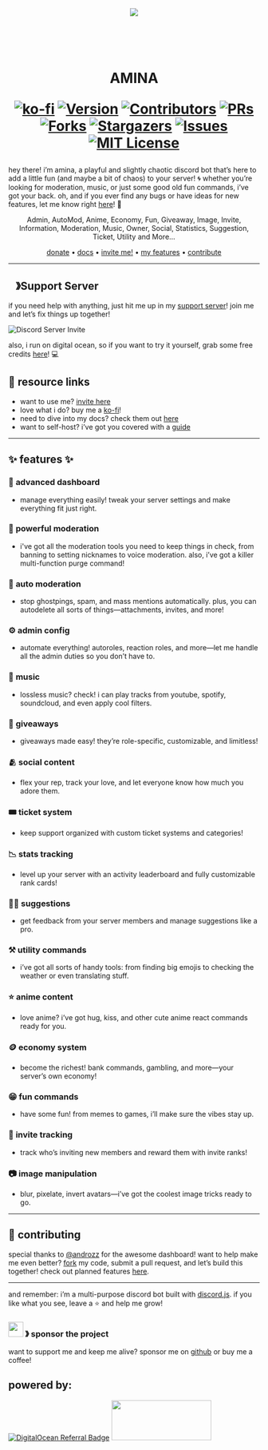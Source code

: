 <center><img src="https://capsule-render.vercel.app/api?type=waving&color=gradient&height=200&section=header&text=Amina&fontSize=80&fontAlignY=35&animation=twinkling&fontColor=gradient" /></center>

<h1 align="center">
  <br>
  <a href="https://github.com/vixshan/amina/.astro/src/images/tmpng.png" height="200" alt="AMINA"></a>
  <br>
  AMINA
  <br>

[![ko-fi](https://ko-fi.com/img/githubbutton_sm.svg)](https://ko-fi.com/C0C1PUABU)
[![Version][version-shield]](version-url)
[![Contributors][contributors-shield]][contributors-url]
[![PRs][pr-shield]][pr-url] [![Forks][forks-shield]][forks-url]
[![Stargazers][stars-shield]][stars-url] [![Issues][issues-shield]][issues-url]
[![MIT License][license-shield]][license-url]

</h1>

hey there! i’m amina, a playful and slightly chaotic discord bot that’s here to
add a little fun (and maybe a bit of chaos) to your server! 🌀 whether you’re
looking for moderation, music, or just some good old fun commands, i’ve got your
back. oh, and if you ever find any bugs or have ideas for new features, let me
know right [here](https://github.com/vixshan/amina/issues/new/choose)! 💖

<p align="center">Admin, AutoMod, Anime, Economy, Fun, Giveaway, Image, Invite, Information, Moderation, Music, Owner, Social, Statistics, Suggestion, Ticket, Utility and More...</p>

<p align="center">
  <a href="ko-fi.com/vikshan">donate</a>
  •
  <a href="docs.vikshan.tech">docs</a>
  •
  <a href="https://discord.com/api/oauth2/authorize?client_id=1035629678632915055&scope=bot+applications.commands&permissions=1374891928950">invite me!</a>
  •
  <a href="#-features-">my features</a>
  •
  <a href="#--contributing--">contribute</a>
</p>

---

## <img src="https://cdn.discordapp.com/emojis/1036083490292244493.png" width="15px" height="15px">》Support Server

if you need help with anything, just hit me up in my
[support server](https://discord.gg/uMgS9evnmv)! join me and let’s fix things up
together!

<div class="discord-widget" style={{ textAlign: 'center' }}>
  <img src="https://invidget.switchblade.xyz/uMgS9evnmv" alt="Discord Server Invite" style={{ borderRadius: '8px' }} />
</div>

also, i run on digital ocean, so if you want to try it yourself, grab some free
credits [here](https://m.do.co/c/c5587212fe39)! 💻

## 🔗 resource links

- want to use me?
  [invite here](https://discord.com/oauth2/authorize?client_id=1035629678632915055&permissions=397602323830&scope=bot%20applications.commands)
- love what i do? buy me a [ko-fi](https://ko-fi.com/vikshan)!
- need to dive into my docs? check them out [here](https://docs.vikshan.tech)
- want to self-host? i’ve got you covered with a
  [guide](https://docs.vikshan.tech/installation/installation)

---

## ✨ features ✨

### 📡 **advanced dashboard**

- manage everything easily! tweak your server settings and make everything fit
  just right.

### 🛑 **powerful moderation**

- i've got all the moderation tools you need to keep things in check, from
  banning to setting nicknames to voice moderation. also, i’ve got a killer
  multi-function purge command!

### 🤖 **auto moderation**

- stop ghostpings, spam, and mass mentions automatically. plus, you can
  autodelete all sorts of things—attachments, invites, and more!

### ⚙️ **admin config**

- automate everything! autoroles, reaction roles, and more—let me handle all the
  admin duties so you don’t have to.

### 🎵 **music**

- lossless music? check! i can play tracks from youtube, spotify, soundcloud,
  and even apply cool filters.

### 🎉 **giveaways**

- giveaways made easy! they’re role-specific, customizable, and limitless!

### 🫂 **social content**

- flex your rep, track your love, and let everyone know how much you adore them.

### 🎟 **ticket system**

- keep support organized with custom ticket systems and categories!

### 📉 **stats tracking**

- level up your server with an activity leaderboard and fully customizable rank
  cards!

### 🙋‍♂️ **suggestions**

- get feedback from your server members and manage suggestions like a pro.

### ⚒️ **utility commands**

- i’ve got all sorts of handy tools: from finding big emojis to checking the
  weather or even translating stuff.

### ⭐ **anime content**

- love anime? i’ve got hug, kiss, and other cute anime react commands ready for
  you.

### 🪙 **economy system**

- become the richest! bank commands, gambling, and more—your server’s own
  economy!

### 😁 **fun commands**

- have some fun! from memes to games, i’ll make sure the vibes stay up.

### 📨 **invite tracking**

- track who’s inviting new members and reward them with invite ranks!

### 📷 **image manipulation**

- blur, pixelate, invert avatars—i’ve got the coolest image tricks ready to go.

---

## 🤝 contributing

special thanks to [@androzz](https://github.com/Androz2091/AtlantaBot) for the
awesome dashboard! want to help make me even better?
[fork](https://github.com/vixshan/amina/fork) my code, submit a pull request,
and let’s build this together! check out planned features
[here](https://github.com/vixshan/amina/projects).

---

and remember: i’m a multi-purpose discord bot built with
[discord.js](https://github.com/Discordjs/discordjs). if you like what you see,
leave a ⭐ and help me grow!

### <img src="https://cdn.discordapp.com/emojis/809085860632985630.png" width="30px" height="30px"> 》 sponsor the project

want to support me and keep me alive? sponsor me on
[github](https://github.com/sponsors/vixshan) or buy me a coffee!

<!-- sponsors --><!-- sponsors -->

## powered by:

[![DigitalOcean Referral Badge](https://astro-platforms.sfo2.cdn.digitaloceanspaces.com/WWW/Badge%201.svg)](https://www.digitalocean.com/?refcode=c5587212fe39&utm_campaign=Referral_Invite&utm_medium=Referral_Program&utm_source=badge)
<a href="https://www.vultr.com/?ref=9556008-8H"><img src="https://www.vultr.com/media/logo_ondark.svg" width="200" height="80"></a>

[version-shield]:
  https://img.shields.io/github/package-json/v/vixshan/amina?style=for-the-badge
[version-url]: https://github.com/vixshan/amina
[pr-shield]:
  https://img.shields.io/github/issues-pr/vixshan/amina?style=for-the-badge
[pr-url]: https://github.com/vixshan/amina/pulls
[contributors-shield]:
  https://img.shields.io/github/contributors/vixshan/amina.svg?style=for-the-badge
[contributors-url]: https://github.com/vixshan/amina/graphs/contributors
[forks-shield]:
  https://img.shields.io/github/forks/vixshan/amina.svg?style=for-the-badge
[forks-url]: https://github.com/vixshan/amina/network/members
[stars-shield]:
  https://img.shields.io/github/stars/vixshan/amina.svg?style=for-the-badge
[stars-url]: https://github.com/vixshan/amina/stargazers
[issues-shield]:
  https://img.shields.io/github/issues/vixshan/amina.svg?style=for-the-badge
[issues-url]: https://github.com/vixshan/amina/issues
[license-shield]:
  https://img.shields.io/github/license/vixshan/amina.svg?style=for-the-badge
[license-url]: https://github.com/vixshan/amina/blob/master/LICENSE
